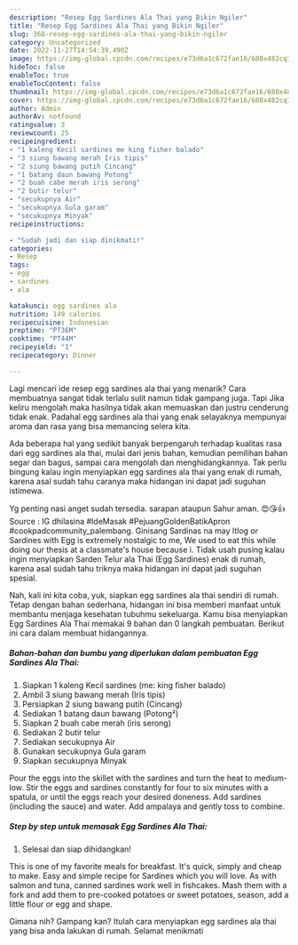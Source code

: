```yaml
---
description: "Resep Egg Sardines Ala Thai yang Bikin Ngiler"
title: "Resep Egg Sardines Ala Thai yang Bikin Ngiler"
slug: 368-resep-egg-sardines-ala-thai-yang-bikin-ngiler
category: Uncategorized
date: 2022-11-27T14:54:39.490Z
image: https://img-global.cpcdn.com/recipes/e73d6a1c672fae16/680x482cq70/egg-sardines-ala-thai-foto-resep-utama.jpg
hideToc: false
enableToc: true
enableTocContent: false
thumbnail: https://img-global.cpcdn.com/recipes/e73d6a1c672fae16/680x482cq70/egg-sardines-ala-thai-foto-resep-utama.jpg
cover: https://img-global.cpcdn.com/recipes/e73d6a1c672fae16/680x482cq70/egg-sardines-ala-thai-foto-resep-utama.jpg
author: Admin
authorAv: notfound
ratingvalue: 3
reviewcount: 25
recipeingredient:
- "1 kaleng Kecil sardines me king fisher balado"
- "3 siung bawang merah Iris tipis"
- "2 siung bawang putih Cincang"
- "1 batang daun bawang Potong"
- "2 buah cabe merah iris serong"
- "2 butir telur"
- "secukupnya Air"
- "secukupnya Gula garam"
- "secukupnya Minyak"
recipeinstructions:

- "Sudah jadi dan siap dinikmati!"
categories:
- Resep
tags:
- egg
- sardines
- ala

katakunci: egg sardines ala 
nutrition: 149 calories
recipecuisine: Indonesian
preptime: "PT36M"
cooktime: "PT44M"
recipeyield: "1"
recipecategory: Dinner

---
```



Lagi mencari ide resep egg sardines ala thai yang menarik? Cara membuatnya sangat tidak terlalu sulit namun tidak gampang juga. Tapi Jika keliru mengolah maka hasilnya tidak akan memuaskan dan justru cenderung tidak enak. Padahal egg sardines ala thai yang enak selayaknya mempunyai aroma dan rasa yang bisa memancing selera kita.


Ada beberapa hal yang sedikit banyak berpengaruh terhadap kualitas rasa dari egg sardines ala thai, mulai dari jenis bahan, kemudian pemilihan bahan segar dan bagus, sampai cara mengolah dan menghidangkannya. Tak perlu bingung kalau ingin menyiapkan egg sardines ala thai yang enak di rumah, karena asal sudah tahu caranya maka hidangan ini dapat jadi suguhan istimewa.

Yg penting nasi anget sudah tersedia. sarapan ataupun Sahur aman. 😍😘👍 Source : IG dhilasina #IdeMasak #PejuangGoldenBatikApron #cookpadcommunity_palembang. Ginisang Sardinas na may Itlog or Sardines with Egg is extremely nostalgic to me, We used to eat this while doing our thesis at a classmate&#39;s house because i. Tidak usah pusing kalau ingin menyiapkan Sarden Telur ala Thai (Egg Sardines) enak di rumah, karena asal sudah tahu triknya maka hidangan ini dapat jadi suguhan spesial.


Nah, kali ini kita coba, yuk, siapkan egg sardines ala thai sendiri di rumah. Tetap dengan bahan sederhana, hidangan ini bisa memberi manfaat untuk membantu menjaga kesehatan tubuhmu sekeluarga. Kamu bisa menyiapkan Egg Sardines Ala Thai memakai 9 bahan dan 0 langkah pembuatan. Berikut ini cara dalam membuat hidangannya.

<!--inarticleads1-->

##### Bahan-bahan dan bumbu yang diperlukan dalam pembuatan Egg Sardines Ala Thai:

1. Siapkan 1 kaleng Kecil sardines (me: king fisher balado)
1. Ambil 3 siung bawang merah (Iris tipis)
1. Persiapkan 2 siung bawang putih (Cincang)
1. Sediakan 1 batang daun bawang (Potong²)
1. Siapkan 2 buah cabe merah (iris serong)
1. Sediakan 2 butir telur
1. Sediakan secukupnya Air
1. Gunakan secukupnya Gula garam
1. Siapkan secukupnya Minyak


Pour the eggs into the skillet with the sardines and turn the heat to medium-low. Stir the eggs and sardines constantly for four to six minutes with a spatula, or until the eggs reach your desired doneness. Add sardines (including the sauce) and water. Add ampalaya and gently toss to combine. 

<!--inarticleads2-->

##### Step by step untuk memasak Egg Sardines Ala Thai:


1. Selesai dan siap dihidangkan!

This is one of my favorite meals for breakfast. It&#39;s quick, simply and cheap to make. Easy and simple recipe for Sardines which you will love. As with salmon and tuna, canned sardines work well in fishcakes. Mash them with a fork and add them to pre-cooked potatoes or sweet potatoes, season, add a little flour or egg and shape. 

Gimana nih? Gampang kan? Itulah cara menyiapkan egg sardines ala thai yang bisa anda lakukan di rumah. Selamat menikmati

